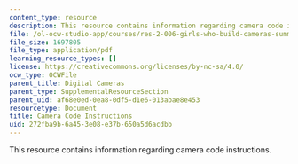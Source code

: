 ```yaml
---
content_type: resource
description: This resource contains information regarding camera code instructions.
file: /ol-ocw-studio-app/courses/res-2-006-girls-who-build-cameras-summer-2016/272fba9b6a453e08e37b650a5d6acdbb_MITRES_2_006SUM16_Cam_Code.pdf
file_size: 1697805
file_type: application/pdf
learning_resource_types: []
license: https://creativecommons.org/licenses/by-nc-sa/4.0/
ocw_type: OCWFile
parent_title: Digital Cameras
parent_type: SupplementalResourceSection
parent_uid: af68e0ed-0ea8-0df5-d1e6-013abae8e453
resourcetype: Document
title: Camera Code Instructions
uid: 272fba9b-6a45-3e08-e37b-650a5d6acdbb
---
```

This resource contains information regarding camera code instructions.